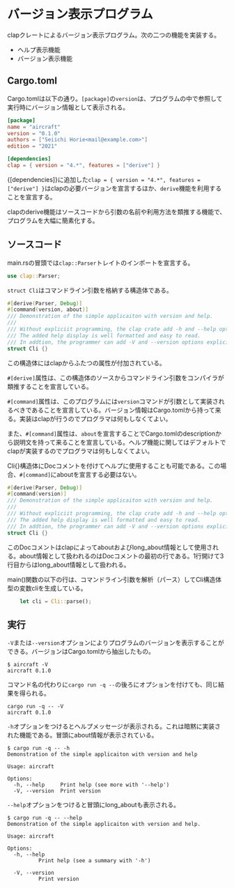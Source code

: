 # バージョン表示プログラム

clapクレートによるバージョン表示プログラム。次の二つの機能を実装する。

- ヘルプ表示機能
- バージョン表示機能

## Cargo.toml
Cargo.tomlは以下の通り。`[package]`の`version`は、プログラムの中で参照して実行時にバージョン情報として表示される。
```toml:Cargo.toml
[package]
name = "aircraft"
version = "0.1.0"
authors = ["Seiichi Horie<mail@example.com>"]
edition = "2021"

[dependencies]
clap = { version = "4.*", features = ["derive"] }
```
{[dependencies]}に追加した`clap = { version = "4.*", features = ["derive"] }`はclapの必要バージョンを宣言するほか、`derive`機能を利用することを宣言する。

clapのderive機能はソースコードから引数の名前や利用方法を類推する機能で、プログラムを大幅に簡素化する。

## ソースコード
main.rsの冒頭では`clap::Parser`トレイトのインポートを宣言する。
```rust:main.rs
use clap::Parser;
```

`struct Cli`はコマンドライン引数を格納する構造体である。
```rust:main.rs
#[derive(Parser, Debug)]
#[command(version, about)]
/// Demonstration of the simple applicaiton with version and help.
///
/// Without expliciit programming, the clap crate add -h and --help options.
/// The added help display is well formatted and easy to read.
/// In addtion, the programmer can add -V and --version options explicitly.
struct Cli {}
```
この構造体にはclapからふたつの属性が付加されている。

`#[derive]`属性は、この構造体のソースからコマンドライン引数をコンパイラが類推することを宣言している。

`#[command]`属性は、このプログラムには`version`コマンドが引数として実装されるべきであることを宣言している。バージョン情報はCargo.tomlから持って来る。実装はclapが行うのでプログラマは何もしなくてよい。

また、`#[command]`属性は、`about`を宣言することでCargo.tomlのdescriptionから説明文を持って来ることを宣言している。ヘルプ機能に関してはデフォルトでclapが実装するのでプログラマは何もしなくてよい。

Cli{}構造体にDocコメントを付けてヘルプに使用することも可能である。この場合、`#[command]`にaboutを宣言する必要はない。
```rust:main.rs
#[derive(Parser, Debug)]
#[command(version)]
/// Demonstration of the simple applicaiton with version and help.
///
/// Without expliciit programming, the clap crate add -h and --help options.
/// The added help display is well formatted and easy to read.
/// In addtion, the programmer can add -V and --version options explicitly.
struct Cli {}
```

このDocコメントはclapによってaboutおよびlong_about情報として使用される。about情報として扱われるのはDocコメントの最初の行である。1行開けて3行目からはlong_about情報として扱われる。

main()関数の以下の行は、コマンドライン引数を解析（パース）してCli構造体型の変数cliを生成している。
```rust:main.rs
    let cli = Cli::parse();
```
## 実行
`-V`または`--version`オプションによりプログラムのバージョンを表示することができる。バージョンはCargo.tomlから抽出したもの。
```
$ aircraft -V
aircraft 0.1.0
```
コマンド名の代わりに`cargo run -q --`の後ろにオプションを付けても、同じ結果を得られる。
```
cargo run -q -- -V
aircraft 0.1.0
```
`-h`オプションをつけるとヘルプメッセージが表示される。これは暗黙に実装された機能である。冒頭にabout情報が表示されている。

```
$ cargo run -q -- -h
Demonstration of the simple applicaiton with version and help

Usage: aircraft

Options:
  -h, --help     Print help (see more with '--help')
  -V, --version  Print version
```

`--help`オプションをつけると冒頭にlong_aboutも表示される。

```
$ cargo run -q -- --help
Demonstration of the simple applicaiton with version and help.

Usage: aircraft

Options:
  -h, --help
          Print help (see a summary with '-h')

  -V, --version
          Print version
```
